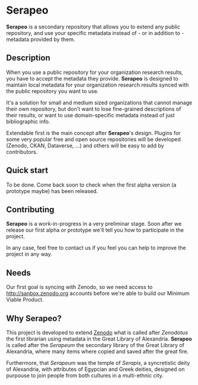 # Serapeo

**Serapeo** is a secondary repository that allows you to extend any public repository, and use your specific metadata instead of - or in addition to - metadata provided by them.

## Description

When you use a public repository for your organization research results, you have to accept the metadata they provide. **Serapeo** is designed to maintain 
local metadata for your organization research results synced with the public repository you want to use.

It's a solution for small and medium sized organizations that cannot manage their own repository, but don't want to lose fine-grained descriptions of their results, or want to use domain-specific metadata instead of just bibliographic info.

Extendable first is the main concept after **Serapeo**'s design. Plugins for some very popular free and open source repositories will be developed (Zenodo, CKAN, Dataverse, ...) and others will be easy to add by contributors. 

## Quick start
To be done. Come back soon to check when the first alpha version (a prototype maybe) has been released.

## Contributing
**Serapeo** is a work-in-progress in a very preliminar stage. Soon after we release our first alpha or prototype we'll tell you how to participate in the project.

In any case, feel free to contact us if you feel you can help to improve the project in any way.

## Needs
Our first goal is syncing with Zenodo, so we need access to http://sanbox.zenodo.org accounts before we're able to build our Minimum Viable Product.

## Why **Serapeo**?

This project is developed to extend [Zenodo](http://github.com/zenodo/zenodo) what is called after *Zenodotus* the first librarian using metadata in the Great Library of Alexandria. **Serapeo** is called after the *Serapeum* the secondary library of the Great Library of Alexandria, where many items where copied and saved after the great fire.

Furthermore, that *Serapeum* was the temple of *Serapis*, a syncretistic deity of Alexandria, with attributes of Egypcian and Greek deities, designed on purpouse to join people from both cultures in a multi-ethnic city.  
